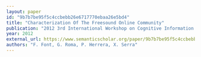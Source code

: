 ```yaml
---
layout: paper
id: "9b7b7be95f5c4ccbebb26e6717770ebaa26e5bd4"
title: "Characterization Of The Freesound Online Community"
publication: "2012 3rd International Workshop on Cognitive Information Processing (CIP)"
year: 2012
external_url: https://www.semanticscholar.org/paper/9b7b7be95f5c4ccbebb26e6717770ebaa26e5bd4
authors: "F. Font, G. Roma, P. Herrera, X. Serra"
---
```

